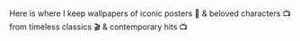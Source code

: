 Here is where I keep wallpapers of iconic posters 🎥 & beloved characters 📺 from timeless classics 🎬 & contemporary hits 📺
